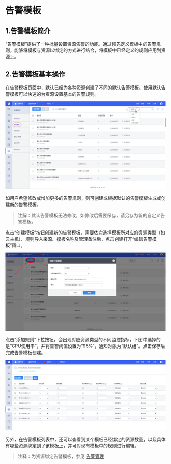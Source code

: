

# 告警模板

## 1.告警模板简介

“告警模板”提供了一种批量设置资源告警的功能。通过预先定义模板中的告警规则，能够将模板与资源以绑定的方式进行结合，将模板中已经定义的规则应用到资源上。



## 2.告警模板基本操作

在告警模板页面中，默认已经为各种资源创建了不同的默认告警模板。使用默认告警模板可以快速的为资源设置基本的告警规则。

![](/images/guide/alarm_template.png)

如用户希望修改或增加更多的告警规则，则可创建或根据默认的告警模板生成或创建新的告警模板。

> 注解：默认告警模板无法修改，如修改后需要保存，请另存为新的自定义告警模板。



点击“创建模板”按钮创建新的告警模板，需要依次选择模板所对应的资源类型（如云主机）、规则导入来源、模板名称及管理备注后，点击创建打开“编辑告警模板”窗口。

![](/images/guide/create_alarm_template.png)

点击“添加规则”下拉按钮，会出现对应资源类型的不同监控指标，下图中选择的是“CPU使用率”，并将告警阈值设置为“95%”，通知对象为“默认组”。点击保存后完成告警模板创建。

![](/images/guide/alarmtemplate_rules.png)

另外，在告警模板列表中，还可以查看到某个模板已经绑定的资源数量，以及具体有哪些资源绑定到了该模板上，并可对现有模板中的规则进行编辑。

> 注释：为资源绑定告警模板，参见 [告警管理](/management_monitor/umon/template)
>